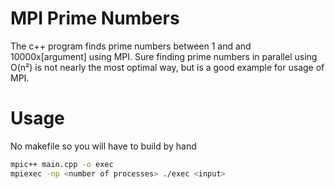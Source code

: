 # MPI Prime Numbers

The c++ program finds prime numbers between 1 and and 10000x[argument] using MPI. Sure finding prime numbers in parallel using O(n&#178;) is not nearly the most optimal way, but is a good example for usage of MPI.

# Usage

No makefile so you will have to build by hand

```sh
mpic++ main.cpp -o exec
mpiexec -np <number of processes> ./exec <input>
```
